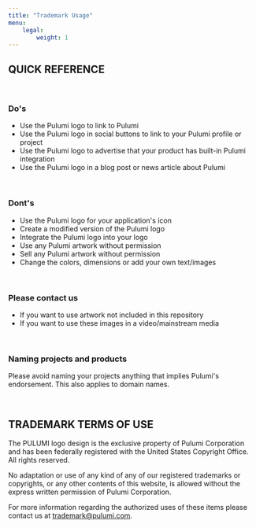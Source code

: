 ```yaml
---
title: "Trademark Usage"
menu:
    legal:
        weight: 1
---
```


<h2 class="h3">QUICK REFERENCE</h2>
<br />
<h3 class="h4">Do's</h3>
<ul>
    <li>Use the Pulumi logo to link to Pulumi</li>
    <li>Use the Pulumi logo in social buttons to link to your Pulumi profile or project</li>
    <li>Use the Pulumi logo to advertise that your product has built-in Pulumi integration</li>
    <li>Use the Pulumi logo in a blog post or news article about Pulumi</li>
</ul>
<br />
<h3 class="h4">Dont's</h3>
<ul>
	<li>Use the Pulumi logo for your application's icon</li>
	<li>Create a modified version of the Pulumi logo</li>
	<li>Integrate the Pulumi logo into your logo</li>
	<li>Use any Pulumi artwork without permission</li>
	<li>Sell any Pulumi artwork without permission</li>
	<li>Change the colors, dimensions or add your own text/images</li>
</ul>
<br />
<h3 class="h4">Please contact us</h3>
<ul>
	<li>If you want to use artwork not included in this repository</li>
	<li>If you want to use these images in a video/mainstream media</li>
</ul>
<br />
<h3 class="h4">Naming projects and products</h3>
<p>Please avoid naming your projects anything that implies Pulumi's endorsement. This also applies to domain names.</p>
<br />
<h2 class="h3">TRADEMARK TERMS OF USE</h2>

<p>The PULUMI logo design is the exclusive property of Pulumi Corporation and has been federally registered with the United States Copyright Office. All rights reserved.</p>

<p>No adaptation or use of any kind of any of our registered trademarks or copyrights, or any other contents of this website, is allowed without the express written permission of Pulumi Corporation.</p>

<p>For more information regarding the authorized uses of these items please contact us at <a href="mailto:trademark@pulumi.com">trademark@pulumi.com</a>.</p>

